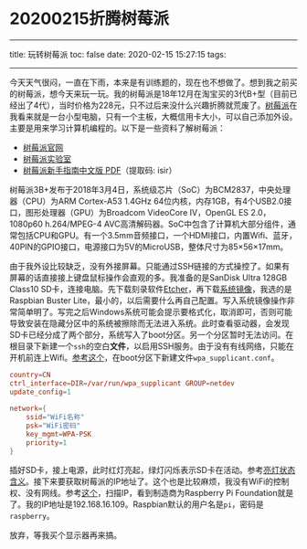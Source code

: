# 20200215折腾树莓派

---
title: 玩转树莓派
toc: false
date: 2020-02-15 15:27:15
tags:

---


今天天气很闷，一直在下雨，本来是有训练题的，现在也不想做了。想到我之前买的树莓派，想今天来玩一玩。我的树莓派是18年12月在淘宝买的3代B+型（目前已经出了4代），当时价格为228元，只不过后来没什么兴趣折腾就荒废了。[树莓派](https://baike.baidu.com/item/树莓派/80427?fr=aladdin)在我看来就是一台小型电脑，只有一个主板，大概信用卡大小，可以自己添加外设。主要是用来学习计算机编程的。以下是一些资料了解树莓派：

* [树莓派官网](https://www.raspberrypi.org/)
* [树莓派实验室](https://shumeipai.nxez.com/)
* [树莓派新手指南中文版 PDF](https://pan.baidu.com/s/1mkkbNVa2x7Rf-i7wFJBgmQ)（提取码: isir）

树莓派3B+发布于2018年3月4日，系统级芯片（SoC）为BCM2837，中央处理器（CPU）为ARM Cortex-A53 1.4GHz 64位内核，内存1GB，有4个USB2.0接口，图形处理器（GPU）为Broadcom VideoCore IV，OpenGL ES 2.0，1080p60 h.264/MPEG-4 AVC高清解码器。SoC中包含了计算机大部分组件，通常包括CPU和GPU。有一个3.5mm音频接口，一个HDMI接口，内置Wifi、蓝牙，40PIN的GPIO接口，电源接口为5V的MicroUSB，整体尺寸为85×56×17mm。

由于我外设比较缺乏，没有外接屏幕。只能通过SSH链接的方式操控了。如果有屏幕的话直接接上键盘鼠标操作会直观的多。我准备的是SanDisk Ultra 128GB Class10 SD卡，连接电脑。先下载刻录软件[Etcher](https://www.balena.io/etcher/)，再下载[系统镜像](https://www.raspberrypi.org/downloads/raspbian/)，我选的是Raspbian Buster Lite，最小的，以后需要什么再自己配置。写入系统镜像操作非常简单明了。写完之后Windows系统可能会提示要格式化，取消即可，否则可能导致安装在隐藏分区中的系统被擦除而无法进入系统。此时查看驱动器，会发现SD卡已经分成了两个部分，系统写入了boot分区。另一个分区暂时无法访问。在根目录下新建一个`ssh`的空白**文件**，以启用SSH服务。由于没有有线网络，只能在开机前连上Wifi。[参考这个](https://shumeipai.nxez.com/2017/09/13/raspberry-pi-network-configuration-before-boot.html)，在boot分区下新建文件`wpa_supplicant.conf`。

```conf
country=CN
ctrl_interface=DIR=/var/run/wpa_supplicant GROUP=netdev
update_config=1
 
network={
	ssid="WiFi名称"
	psk="WiFi密码"
	key_mgmt=WPA-PSK
	priority=1
}
```

插好SD卡，接上电源，此时红灯亮起，绿灯闪烁表示SD卡在活动。参考[亮灯状态含义](https://shumeipai.nxez.com/2014/09/30/raspberry-pi-led-status-detail.html)。接下来要获取树莓派的IP地址了。这个也是比较麻烦，我没有WiFi的控制权、没有网线。参考[这个](https://shumeipai.nxez.com/2013/09/07/no-screen-unknow-ip-login-pi.html)，扫描IP，看到制造商为Raspberry Pi Foundation就是了。我的IP地址是192.168.16.109。Raspbian默认的用户名是`pi`，密码是`raspberry`。

放弃，等我买个显示器再来搞。
